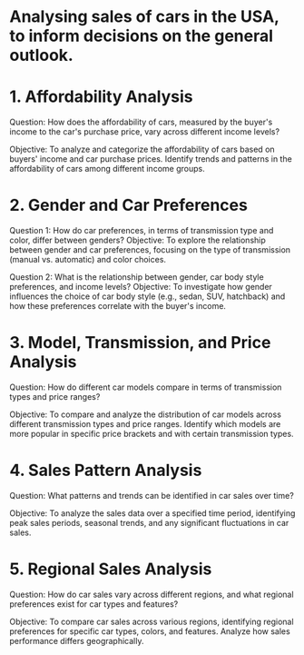 # Analysing sales of cars in the USA, to inform decisions on the general outlook.

# 1. Affordability Analysis
Question: How does the affordability of cars, measured by the buyer's income to the car's purchase price, vary across different income levels?

Objective: To analyze and categorize the affordability of cars based on buyers' income and car purchase prices. Identify trends and patterns in the affordability of cars among different income groups.

# 2. Gender and Car Preferences
Question 1: How do car preferences, in terms of transmission type and color, differ between genders?
Objective: To explore the relationship between gender and car preferences, focusing on the type of transmission (manual vs. automatic) and color choices.

Question 2: What is the relationship between gender, car body style preferences, and income levels?
Objective: To investigate how gender influences the choice of car body style (e.g., sedan, SUV, hatchback) and how these preferences correlate with the buyer's income.

# 3. Model, Transmission, and Price Analysis
Question: How do different car models compare in terms of transmission types and price ranges?

Objective: To compare and analyze the distribution of car models across different transmission types and price ranges. Identify which models are more popular in specific price brackets and with certain transmission types.

# 4. Sales Pattern Analysis
Question: What patterns and trends can be identified in car sales over time?

Objective: To analyze the sales data over a specified time period, identifying peak sales periods, seasonal trends, and any significant fluctuations in car sales.

# 5. Regional Sales Analysis
Question: How do car sales vary across different regions, and what regional preferences exist for car types and features?

Objective: To compare car sales across various regions, identifying regional preferences for specific car types, colors, and features. Analyze how sales performance differs geographically.
